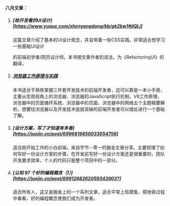 #### 八月文章：

1. ##### [给开发看的UI设计][https://www.yuque.com/shenyangdong/kb/gk2bw1#jlQLj]

   这篇文章介绍了基本的UI设计观念，并且带着一些CSS实践。非常适合想学习一些基础UI设计

   的前端初学者/网页设计师。本书按文章作者的说法，为《RefactoringUI》的翻译。

2. ##### [浏览器工作原理与实践](https://blog.poetries.top/browser-working-principle/)

   本书适合于熟练掌握三件套开发技术的前端开发者，这可以算是一本小手册，主要从宏观视角上的浏览器、浏览器的JavaScript执行机制，V8工作原理，浏览器中的页面循环系统、浏览器中的页面、浏览器中的网络五个主题精要解析。想要往浏览器以及开发技术底层突破的前端开发者可以借此进行一个基础了解。

3. ##### [设计方案，写了才知道有多香][https://juejin.cn/post/6996819856033054756]

   适合刚开始工作的小白前端，来自字节--零一的掘金文章分享。主要梳理了如何写好一份设计方案的步骤。在开发前写好一份设计方案还是很重要的，团队开发要求效率，个人的代码只是整个项目中的一部分。

4. ##### [认知 97 个好的编程概念（1）][https://juejin.cn/post/6991268262059343903?]

   适合所有人，这又是掘金上的一个系列文章，适合平常上班摸鱼，搭地铁过程中看看，好的编程概念使我们成为开发者。

